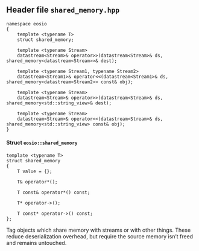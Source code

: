 ## Header file <code>shared_memory.hpp</code></strong>


```
namespace eosio
{
    template <typename T>
    struct shared_memory;

    template <typename Stream>
    datastream<Stream>& operator>>(datastream<Stream>& ds, shared_memory<datastream<Stream>>& dest);

    template <typename Stream1, typename Stream2>
    datastream<Stream1>& operator<<(datastream<Stream1>& ds, shared_memory<datastream<Stream2>> const& obj);

    template <typename Stream>
    datastream<Stream>& operator>>(datastream<Stream>& ds, shared_memory<std::string_view>& dest);

    template <typename Stream>
    datastream<Stream>& operator<<(datastream<Stream>& ds, shared_memory<std::string_view> const& obj);
}
```



#### Struct <code>eosio::shared_memory</code></strong>


```
template <typename T>
struct shared_memory
{
    T value = {};

    T& operator*();

    T const& operator*() const;

    T* operator->();

    T const* operator->() const;
};
```


Tag objects which share memory with streams or with other things. These reduce deserialization overhead, but require the source memory isn’t freed and remains untouched.
